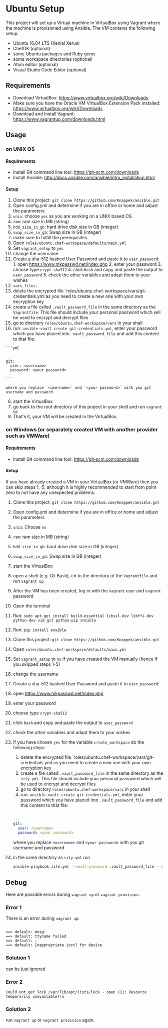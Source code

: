 # Ubuntu Setup

This project will set up a Virtual machine in VirtualBox using Vagrant where the machine is provisioned using Ansible. The VM contains the following setup:
* Ubuntu 16.04 LTS (Xenial Xerus)
* ChefDK (optional)
* some Ubuntu packages and Ruby gems
* some workspace directories (optional)
* Atom editor (optional)
* Visual Studio Code Editor (optional)

## Requirements
* Download VirtualBox: https://www.virtualbox.org/wiki/Downloads.
* Make sure you have the Oracle VM VirtualBox Extension Pack installed: https://www.virtualbox.org/wiki/Downloads
* Download and Install Vagrant: https://www.vagrantup.com/downloads.html

Usage
-----

### on UNIX OS

#### Requirements
* Install Git command line tool: https://git-scm.com/downloads
* Install Ansible: http://docs.ansible.com/ansible/intro_installation.html

#### Setup

1. Clone this project: `git clone https://github.com/Knappek/ansible.git`
2. Open config.yml and determine if you are in office or home and adjust the parameters
  1. `unix`: choose `yes` as you are working on a UNIX based OS.
  2. `ram`: ram size in MB (string)
  3. `hdd_size_in_gb`: hard drive disk size in GB (integer)
  4. `swap_size_in_gb`: Swap size in GB (integer)
3. make sure to fulfill the prerequisites
4. Open `roles/ubuntu.chef-workspace/defaults/main.yml`
  1. Set `vagrant_setup` to `yes`
  2. change the username
  3. Create a sha-512 hashed User Password and paste it to `user_password`:
    1. open https://www.mkpasswd.net/index.php
    2. enter your password
    3. choose type `crypt-sha512`
    4. click `Hash` and copy and paste the output to `user_password`
    5. check the other variables and adapt them to your wishes
5. `vars_files`:
  1. delete the encrypted file `roles/ubuntu.chef-workspace/vars/git-credentials.yml as you need to create a new one with your own encryption key
  2. create a file called `.vault_password_file` in the same directory as the `Vagrantfile`. This file should include your personal password which will be used to encrypt and decrypt files
  3. go to directory `roles/ubuntu.chef-workspace/vars` in your shell
  4. run: `ansible-vault create git-credentials.yml`, enter your password which you have placed into `.vault_password_file` and add this content to that file:

    ```yml

    ---
    git:
      user: <username>
      password: <your password>

    ```

    where you replace `<username>` and `<your password>` with you git username and password
6. start the VirtualBox
7. go back to the root directory of this project in your shell and run `vagrant up`
8. That's it, your VM will be created in the VirtualBox.


### on Windows (or separately created VM with another provider such as VMWare)

#### Requirements
* Install Git command line tool: https://git-scm.com/downloads

#### Setup

If you have already created a VM in your VirtualBox (or VMWare) then you can skip steps 1.-5, although it is highly recommended to start from point zero to not have any unexpected problems.

1. Clone this project: `git clone https://github.com/Knappek/ansible.git`
2. Open config.yml and determine if you are in office or home and adjust the parameters
  1. `unix`: Choose `no`
  2. `ram`: ram size in MB (string)
  3. `hdd_size_in_gb`: hard drive disk size in GB (integer)
  4. `swap_size_in_gb`: Swap size in GB (integer)
3. start the VirtualBox
4. open a shell (e.g. Git Bash), cd to the directory of the `Vagrantfile` and run `vagrant up`
5. After the VM has been created, log in with the `vagrant` user and `vagrant` password
6. Open the terminal
7. Run: `sudo apt-get install build-essential libssl-dev libffi-dev python-dev vim git python-pip ansible`
8. Run: `pip install ansible`
9. Clone this project: `git clone https://github.com/Knappek/ansible.git`
10. Open `roles/ubuntu.chef-workspace/defaults/main.yml`
11. Set `vagrant_setup` to `no` if you have created the VM manually (hence if you skipped steps 1-5)
12. change the username
13. Create a sha-512 hashed User Password and paste it to `user_password`:
  1. open https://www.mkpasswd.net/index.php
  2. enter your password
  3. choose type `crypt-sha512`
  4. click `Hash` and copy and paste the output to `user_password`
14. check the other variables and adapt them to your wishes
15. If you have chosen `yes` for the variable `create_workspace`  do the following steps:
    1. delete the encrypted file `roles/ubuntu.chef-workspace/vars/git-credentials.yml as you need to create a new one with your own encryption key
    2. create a file called `.vault_password_file` in the same directory as the `sity.yml`. This file should include your personal password which will be used to encrypt and decrypt files
    3. go to directory `roles/ubuntu.chef-workspace/vars` in your shell
    4. run: `ansible-vault create git-credentials.yml`, enter your password which you have placed into `.vault_password_file` and add this content to that file:

    ```yml

    ---
    git:
      user: <username>
      password: <your password>

    ```

    where you replace `<username>` and `<your password>` with you git username and password

16. in the same directory as `sity.yml` run
    ```bash
    ansible-playbook site.yml --vault-password .vault_password_file --connection=local
    ```


Debug
-----

Here are possible errors during `vagrant up` or `vagrant provision`.

### Error 1

There is an error during `vagrant up`:

```

==> default: mesg:
==> default: ttyname failed
==> default: :
==> default: Inappropriate ioctl for device

```

### Solution 1
can be just ignored



### Error 2
`Could not get lock /var/lib/apt/lists/lock - open (11: Resource temporarily unavailable)\n`

### Solution 2
run `vagrant up` or `vagrant provision` again.
